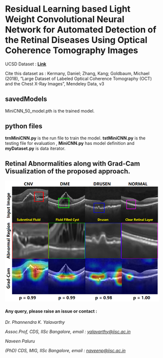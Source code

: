   # Residual Learning based Light Weight Convolutional Neural Network for Automated Detection of the Retinal Diseases Using Optical Coherence Tomography Images
  
  

UCSD Dataset : [**Link**](https://data.mendeley.com/datasets/rscbjbr9sj/3)

Cite this dataset as : 
Kermany, Daniel; Zhang, Kang; Goldbaum, Michael (2018), “Large Dataset of Labeled Optical Coherence Tomography (OCT) and the Chest X-Ray Images”, Mendeley Data, v3

## savedModels

MiniCNN_50_model.pth is the trained model.

## python files

**trnMiniCNN.py** is the run file to train the model. **tstMiniCNN.py** is the testing file for evaluation , **MiniCNN.py** has model definition and **myDataset.py** is data iterator.

## Retinal Abnormalities along with Grad-Cam Visualization of the proposed approach.

<p align="center">
  <img src="https://github.com/NaveenPaluru/OCTClassify/blob/master/Cam1.png">
</p>



#### Any query, please raise an issue or contact :

*Dr. Phannendra  K. Yalavarthy* 

*Assoc.Prof, CDS, IISc Bangalore, email : yalavarthy@iisc.ac.in*

*Naveen Paluru*

*(PhD) CDS, MIG, IISc Bangalore,  email : naveenp@iisc.ac.in*

